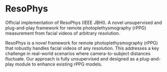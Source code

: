# ResoPhys
Official implementation of ResoPhys (IEEE JBHI). A novel unsupervised and plug-and-play framework for remote photoplethysmography (rPPG) measurement from facial videos of arbitrary resolution.

ResoPhys is a novel framework for remote photoplethysmography (rPPG) that robustly handles facial videos of any resolution. This addresses a key challenge in real-world scenarios where camera-to-subject distances fluctuate. Our approach is fully unsupervised and designed as a plug-and-play module to enhance existing rPPG models.
